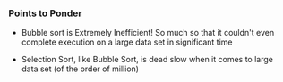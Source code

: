 ### Points to Ponder

- Bubble sort is Extremely Inefficient! So much so that it couldn't even complete execution on a large data set in significant time

- Selection Sort, like Bubble Sort, is dead slow when it comes to large data set (of the order of million)
